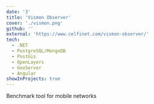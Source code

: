 ```yaml
---
date: '3'
title: 'Vismon Observer'
cover: './vismon.png'
github: ''
external: 'https://www.celfinet.com/vismon-observer/'
tech:
  - .NET
  - PostgreSQL/MongoDB
  - PostGis
  - OpenLayers
  - GeoServer
  - Angular
showInProjects: true
---
```


Benchmark tool for mobile networks
